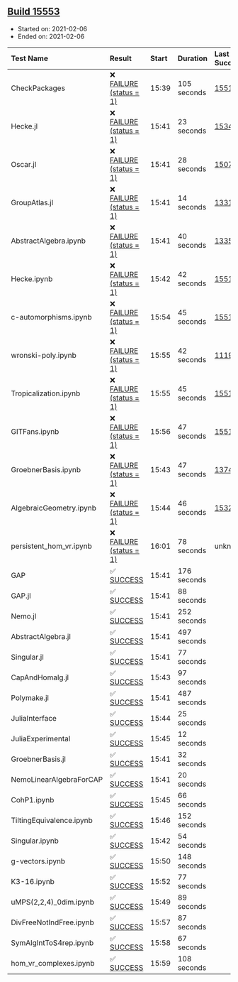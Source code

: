 ## [Build 15553](https://oscarci.mathematik.uni-kl.de/job/oscar/15553/)

* Started on: 2021-02-06
* Ended on: 2021-02-06

| Test Name    | Result | Start | Duration | Last Success | First Failure |
|:-------------|:-------|:------|:---------|:-------------|:--------------|
| CheckPackages | ❌ [FAILURE (status = 1)](https://oscarci.mathematik.uni-kl.de/job/oscar/15553/artifact/logs/build-15553/CheckPackages.log) | 15:39 | 105 seconds | [15514](https://oscarci.mathematik.uni-kl.de/job/oscar/15514/) | [15515](https://oscarci.mathematik.uni-kl.de/job/oscar/15515/) |
| Hecke.jl | ❌ [FAILURE (status = 1)](https://oscarci.mathematik.uni-kl.de/job/oscar/15553/artifact/logs/build-15553/Hecke.jl.log) | 15:41 | 23 seconds | [15344](https://oscarci.mathematik.uni-kl.de/job/oscar/15344/) | [15348](https://oscarci.mathematik.uni-kl.de/job/oscar/15348/) |
| Oscar.jl | ❌ [FAILURE (status = 1)](https://oscarci.mathematik.uni-kl.de/job/oscar/15553/artifact/logs/build-15553/Oscar.jl.log) | 15:41 | 28 seconds | [15079](https://oscarci.mathematik.uni-kl.de/job/oscar/15079/) | [15080](https://oscarci.mathematik.uni-kl.de/job/oscar/15080/) |
| GroupAtlas.jl | ❌ [FAILURE (status = 1)](https://oscarci.mathematik.uni-kl.de/job/oscar/15553/artifact/logs/build-15553/GroupAtlas.jl.log) | 15:41 | 14 seconds | [13311](https://oscarci.mathematik.uni-kl.de/job/oscar/13311/) | [13312](https://oscarci.mathematik.uni-kl.de/job/oscar/13312/) |
| AbstractAlgebra.ipynb | ❌ [FAILURE (status = 1)](https://oscarci.mathematik.uni-kl.de/job/oscar/15553/artifact/logs/build-15553/AbstractAlgebra.ipynb.log) | 15:41 | 40 seconds | [13355](https://oscarci.mathematik.uni-kl.de/job/oscar/13355/) | [13356](https://oscarci.mathematik.uni-kl.de/job/oscar/13356/) |
| Hecke.ipynb | ❌ [FAILURE (status = 1)](https://oscarci.mathematik.uni-kl.de/job/oscar/15553/artifact/logs/build-15553/Hecke.ipynb.log) | 15:42 | 42 seconds | [15514](https://oscarci.mathematik.uni-kl.de/job/oscar/15514/) | [15515](https://oscarci.mathematik.uni-kl.de/job/oscar/15515/) |
| c-automorphisms.ipynb | ❌ [FAILURE (status = 1)](https://oscarci.mathematik.uni-kl.de/job/oscar/15553/artifact/logs/build-15553/c-automorphisms.ipynb.log) | 15:54 | 45 seconds | [15514](https://oscarci.mathematik.uni-kl.de/job/oscar/15514/) | [15515](https://oscarci.mathematik.uni-kl.de/job/oscar/15515/) |
| wronski-poly.ipynb | ❌ [FAILURE (status = 1)](https://oscarci.mathematik.uni-kl.de/job/oscar/15553/artifact/logs/build-15553/wronski-poly.ipynb.log) | 15:55 | 42 seconds | [11192](https://oscarci.mathematik.uni-kl.de/job/oscar/11192/) | [11193](https://oscarci.mathematik.uni-kl.de/job/oscar/11193/) |
| Tropicalization.ipynb | ❌ [FAILURE (status = 1)](https://oscarci.mathematik.uni-kl.de/job/oscar/15553/artifact/logs/build-15553/Tropicalization.ipynb.log) | 15:55 | 45 seconds | [15514](https://oscarci.mathematik.uni-kl.de/job/oscar/15514/) | [15515](https://oscarci.mathematik.uni-kl.de/job/oscar/15515/) |
| GITFans.ipynb | ❌ [FAILURE (status = 1)](https://oscarci.mathematik.uni-kl.de/job/oscar/15553/artifact/logs/build-15553/GITFans.ipynb.log) | 15:56 | 47 seconds | [15514](https://oscarci.mathematik.uni-kl.de/job/oscar/15514/) | [15515](https://oscarci.mathematik.uni-kl.de/job/oscar/15515/) |
| GroebnerBasis.ipynb | ❌ [FAILURE (status = 1)](https://oscarci.mathematik.uni-kl.de/job/oscar/15553/artifact/logs/build-15553/GroebnerBasis.ipynb.log) | 15:43 | 47 seconds | [13748](https://oscarci.mathematik.uni-kl.de/job/oscar/13748/) | [13749](https://oscarci.mathematik.uni-kl.de/job/oscar/13749/) |
| AlgebraicGeometry.ipynb | ❌ [FAILURE (status = 1)](https://oscarci.mathematik.uni-kl.de/job/oscar/15553/artifact/logs/build-15553/AlgebraicGeometry.ipynb.log) | 15:44 | 46 seconds | [15322](https://oscarci.mathematik.uni-kl.de/job/oscar/15322/) | [15323](https://oscarci.mathematik.uni-kl.de/job/oscar/15323/) |
| persistent_hom_vr.ipynb | ❌ [FAILURE (status = 1)](https://oscarci.mathematik.uni-kl.de/job/oscar/15553/artifact/logs/build-15553/persistent_hom_vr.ipynb.log) | 16:01 | 78 seconds | unknown | unknown |
| GAP | ✅ [SUCCESS](https://oscarci.mathematik.uni-kl.de/job/oscar/15553/artifact/logs/build-15553/GAP.log) | 15:41 | 176 seconds |  |  |
| GAP.jl | ✅ [SUCCESS](https://oscarci.mathematik.uni-kl.de/job/oscar/15553/artifact/logs/build-15553/GAP.jl.log) | 15:41 | 88 seconds |  |  |
| Nemo.jl | ✅ [SUCCESS](https://oscarci.mathematik.uni-kl.de/job/oscar/15553/artifact/logs/build-15553/Nemo.jl.log) | 15:41 | 252 seconds |  |  |
| AbstractAlgebra.jl | ✅ [SUCCESS](https://oscarci.mathematik.uni-kl.de/job/oscar/15553/artifact/logs/build-15553/AbstractAlgebra.jl.log) | 15:41 | 497 seconds |  |  |
| Singular.jl | ✅ [SUCCESS](https://oscarci.mathematik.uni-kl.de/job/oscar/15553/artifact/logs/build-15553/Singular.jl.log) | 15:41 | 77 seconds |  |  |
| CapAndHomalg.jl | ✅ [SUCCESS](https://oscarci.mathematik.uni-kl.de/job/oscar/15553/artifact/logs/build-15553/CapAndHomalg.jl.log) | 15:43 | 97 seconds |  |  |
| Polymake.jl | ✅ [SUCCESS](https://oscarci.mathematik.uni-kl.de/job/oscar/15553/artifact/logs/build-15553/Polymake.jl.log) | 15:41 | 487 seconds |  |  |
| JuliaInterface | ✅ [SUCCESS](https://oscarci.mathematik.uni-kl.de/job/oscar/15553/artifact/logs/build-15553/JuliaInterface.log) | 15:44 | 25 seconds |  |  |
| JuliaExperimental | ✅ [SUCCESS](https://oscarci.mathematik.uni-kl.de/job/oscar/15553/artifact/logs/build-15553/JuliaExperimental.log) | 15:45 | 12 seconds |  |  |
| GroebnerBasis.jl | ✅ [SUCCESS](https://oscarci.mathematik.uni-kl.de/job/oscar/15553/artifact/logs/build-15553/GroebnerBasis.jl.log) | 15:41 | 32 seconds |  |  |
| NemoLinearAlgebraForCAP | ✅ [SUCCESS](https://oscarci.mathematik.uni-kl.de/job/oscar/15553/artifact/logs/build-15553/NemoLinearAlgebraForCAP.log) | 15:41 | 20 seconds |  |  |
| CohP1.ipynb | ✅ [SUCCESS](https://oscarci.mathematik.uni-kl.de/job/oscar/15553/artifact/logs/build-15553/CohP1.ipynb.log) | 15:45 | 66 seconds |  |  |
| TiltingEquivalence.ipynb | ✅ [SUCCESS](https://oscarci.mathematik.uni-kl.de/job/oscar/15553/artifact/logs/build-15553/TiltingEquivalence.ipynb.log) | 15:46 | 152 seconds |  |  |
| Singular.ipynb | ✅ [SUCCESS](https://oscarci.mathematik.uni-kl.de/job/oscar/15553/artifact/logs/build-15553/Singular.ipynb.log) | 15:42 | 54 seconds |  |  |
| g-vectors.ipynb | ✅ [SUCCESS](https://oscarci.mathematik.uni-kl.de/job/oscar/15553/artifact/logs/build-15553/g-vectors.ipynb.log) | 15:50 | 148 seconds |  |  |
| K3-16.ipynb | ✅ [SUCCESS](https://oscarci.mathematik.uni-kl.de/job/oscar/15553/artifact/logs/build-15553/K3-16.ipynb.log) | 15:52 | 77 seconds |  |  |
| uMPS(2,2,4)_0dim.ipynb | ✅ [SUCCESS](https://oscarci.mathematik.uni-kl.de/job/oscar/15553/artifact/logs/build-15553/uMPS-2-2-4-_0dim.ipynb.log) | 15:49 | 89 seconds |  |  |
| DivFreeNotIndFree.ipynb | ✅ [SUCCESS](https://oscarci.mathematik.uni-kl.de/job/oscar/15553/artifact/logs/build-15553/DivFreeNotIndFree.ipynb.log) | 15:57 | 87 seconds |  |  |
| SymAlgIntToS4rep.ipynb | ✅ [SUCCESS](https://oscarci.mathematik.uni-kl.de/job/oscar/15553/artifact/logs/build-15553/SymAlgIntToS4rep.ipynb.log) | 15:58 | 67 seconds |  |  |
| hom_vr_complexes.ipynb | ✅ [SUCCESS](https://oscarci.mathematik.uni-kl.de/job/oscar/15553/artifact/logs/build-15553/hom_vr_complexes.ipynb.log) | 15:59 | 108 seconds |  |  |
